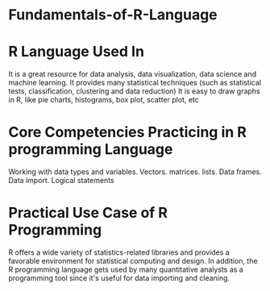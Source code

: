 # Fundamentals-of-R-Language
# R Language Used In 
It is a great resource for data analysis, data visualization, data science and machine learning.
It provides many statistical techniques (such as statistical tests, classification, clustering and data reduction)
It is easy to draw graphs in R, like pie charts, histograms, box plot, scatter plot, etc
# Core Competencies Practicing in R programming Language
Working with data types and variables.
Vectors.
matrices.
lists.
Data frames.
Data import.
Logical statements
# Practical Use Case of R Programming
R offers a wide variety of statistics-related libraries and provides a favorable environment for statistical computing and design. In addition, the R programming language gets used by many quantitative analysts as a programming tool since it's useful for data importing and cleaning.


